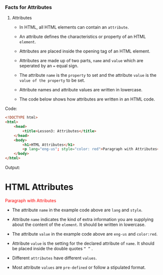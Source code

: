 ### Facts for Attributes

1. Attributes

    - In HTML, all HTML elements can contain an `attribute`.

    - An attribute defines the characteristics or property of an HTML `element`. 

    - Attributes are placed inside the opening tag of an HTML element. 

    - Attributes are made up of two parts, `name` and `value` which are seperated by an `=` equal sign.
 
    - The attribute `name` is the `property` to set and the attribute `value` is the `value of the property` to be set.

    - Attribute names and attribute values are written in lowercase. 

    - The code below shows how attributes are written in an HTML code.  

Code:

```html
<!DOCTYPE html>
<html>
    <head>
        <title>Lesson3: Attributes</title>
    </head>
    <body>
        <h1>HTML Attributes</h1>
        <p lang="eng-us"; style="color: red">Paragraph with Attributes</p>
    </body>
</html> 

```
     
Output:
<!DOCTYPE html>
<html>
    <head>
        <title>Lesson3: Attributes</title>
    </head>
    <body>
        <h1>HTML Attributes</h1>
        <p lang="eng-us"; style="color: red">Paragraph with Attributes</p>
    </body>
</html> 

- The attribute `name` in the example code above are `lang` and `style`. 

- Attribute `name` indicates the kind of extra information you are supplying about the content of the `element`. It should be written in lowercase.

- The attribute `value` in the example code above are `eng-us` and `color:red`. 
    
- Attribute `value` is the setting for the declared attribute of `name`. It should be placed inside the double quotes `“ ”` . 

- Different `attributes` have different `values`.
    
- Most attribute `values` are `pre-defined` or follow a stipulated format.  

